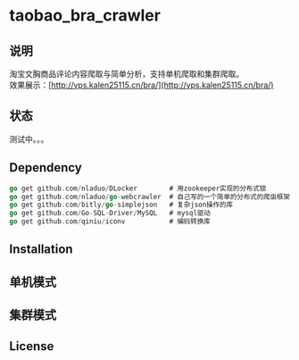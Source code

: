 # taobao_bra_crawler

## 说明
淘宝文胸商品评论内容爬取与简单分析，支持单机爬取和集群爬取。<br>
效果展示：[http://vps.kalen25115.cn/bra/](http://vps.kalen25115.cn/bra/)

## 状态
测试中。。。

## Dependency
``` go
go get github.com/nladuo/DLocker        # 用zookeeper实现的分布式锁
go get github.com/nladuo/go-webcrawler  # 自己写的一个简单的分布式的爬虫框架，正在慢慢完善
go get github.com/bitly/go-simplejson   # 复杂json操作的库
go get github.com/Go-SQL-Driver/MySQL   # mysql驱动
go get github.com/qiniu/iconv           # 编码转换库
```
## Installation

## 单机模式


## 集群模式

## License